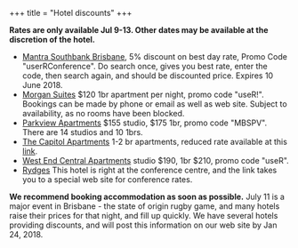 +++
title = "Hotel discounts"
+++

**Rates are only available Jul 9-13. Other dates may be available at the discretion of the hotel.**

* [Mantra Southbank Brisbane](https://www.mantra.com.au/queensland/brisbane-and-surrounds/south-bank/accommodation/hotels/mantra-south-bank/), 5% discount on best day rate, Promo Code "userRConference". Do search once, gives you best rate, enter the code, then search again, and should be discounted price. Expires 10 June 2018.
* [Morgan Suites](http://morgansuites.com.au/ms/) $120 1br apartment per night, promo code "useR!". Bookings can be made by phone or email as well as web site. Subject to availability, as no rooms have been blocked. 
* [Parkview Apartments](http://parkviewapartments.com.au) $155 studio,  $175 1br, promo code "MBSPV".  There are 14 studios and 10 1brs.
* [The Capitol Apartments](http://www.thecapitolapartments.com.au) 1-2 br apartments, reduced rate available at this [link](http://www.thecapitolapartments.com.au/corporate-partners).
* [West End Central Apartments](https://www.westendcentral.com.au) studio $190, 1br $210, promo code "useR".
* [Rydges](https://www.rydges.com/private-page/user-conference/) This hotel is right at the conference centre, and the link takes you to a special web site for conference rates.

**We recommend booking accommodation as soon as possible.** July 11 is a major event in Brisbane - the state of origin rugby game, and many hotels raise their prices for that night, and fill up quickly. We have several hotels providing discounts, and will post this information on our web site by Jan 24, 2018. 
